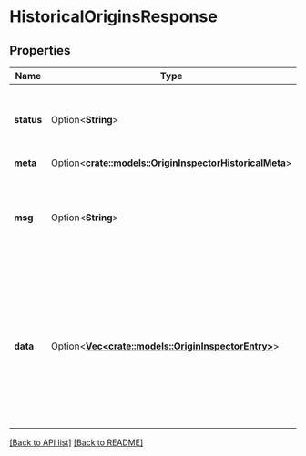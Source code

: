 # HistoricalOriginsResponse

## Properties

Name | Type | Description | Notes
------------ | ------------- | ------------- | -------------
**status** | Option<**String**> | Whether or not we were able to successfully execute the query. | 
**meta** | Option<[**crate::models::OriginInspectorHistoricalMeta**](OriginInspectorHistoricalMeta.md)> |  | 
**msg** | Option<**String**> | If the query was not successful, this will provide a string that explains why. | 
**data** | Option<[**Vec&lt;crate::models::OriginInspectorEntry&gt;**](OriginInspectorEntry.md)> | A list of timeseries. Each individual timeseries represents a unique combination of dimensions, such as origin host, region or POP. | 

[[Back to API list]](../README.md#documentation-for-api-endpoints) [[Back to README]](../README.md)


